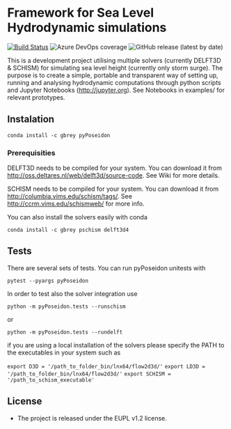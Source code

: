 Framework for Sea Level Hydrodynamic simulations
================================================

[![Build Status](https://dev.azure.com/breyiannis/pyPoseidon/_apis/build/status/brey.pyPoseidon?branchName=master)](https://dev.azure.com/breyiannis/pyPoseidon/_build/latest?definitionId=1&branchName=master) ![Azure DevOps coverage](https://img.shields.io/azure-devops/coverage/breyiannis/pyPoseidon/1) ![GitHub release (latest by date)](https://img.shields.io/github/v/release/brey/pyPoseidon)

This is a development project utilising multiple solvers (currently DELFT3D & SCHISM) for simulating sea level height (currently only storm surge). The purpose is to create a simple, portable and transparent way of setting up, running and analysing hydrodynamic computations through python scripts and Jupyter Notebooks (http://jupyter.org). See Notebooks in examples/ for relevant prototypes.

## Instalation


`conda install -c gbrey pyPoseidon`


### Prerequisities

DELFT3D needs to be compiled for your system. You can download it from http://oss.deltares.nl/web/delft3d/source-code. See Wiki for more details.

SCHISM needs to be compiled for your system. You can download it from  http://columbia.vims.edu/schism/tags/. See http://ccrm.vims.edu/schismweb/ for more info.


You can also install the solvers easily with conda  

`conda install -c gbrey pschism delft3d4`


## Tests

There are several sets of tests. You can run pyPoseidon unitests with 

`pytest --pyargs pyPoseidon`

In order to test also the solver integration use 

`python -m pyPoseidon.tests --runschism`

or

`python -m pyPoseidon.tests --rundelft`

if you are using a local installation of the solvers please specify the PATH to the executables in your system such as 

`export D3D = '/path_to_folder_bin/lnx64/flow2d3d/'`
`export LD3D = '/path_to_folder_bin/lnx64/flow2d3d/'`
`export SCHISM = '/path_to_schism_executable'`


## License
* The project is released under the EUPL v1.2 license. 
